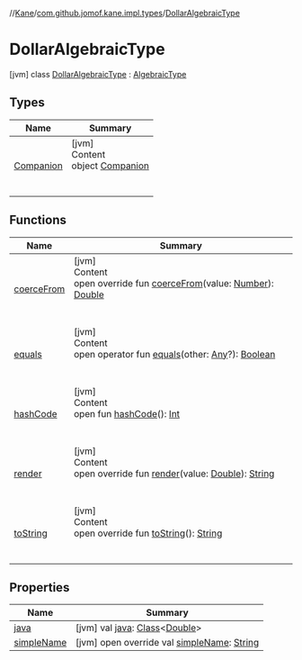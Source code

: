 //[Kane](../../index.md)/[com.github.jomof.kane.impl.types](../index.md)/[DollarAlgebraicType](index.md)



# DollarAlgebraicType  
 [jvm] class [DollarAlgebraicType](index.md) : [AlgebraicType](../-algebraic-type/index.md)   


## Types  
  
|  Name|  Summary| 
|---|---|
| <a name="com.github.jomof.kane.impl.types/DollarAlgebraicType.Companion///PointingToDeclaration/"></a>[Companion](-companion/index.md)| <a name="com.github.jomof.kane.impl.types/DollarAlgebraicType.Companion///PointingToDeclaration/"></a>[jvm]  <br>Content  <br>object [Companion](-companion/index.md)  <br><br><br>


## Functions  
  
|  Name|  Summary| 
|---|---|
| <a name="com.github.jomof.kane.impl.types/DollarAlgebraicType/coerceFrom/#kotlin.Number/PointingToDeclaration/"></a>[coerceFrom](coerce-from.md)| <a name="com.github.jomof.kane.impl.types/DollarAlgebraicType/coerceFrom/#kotlin.Number/PointingToDeclaration/"></a>[jvm]  <br>Content  <br>open override fun [coerceFrom](coerce-from.md)(value: [Number](https://kotlinlang.org/api/latest/jvm/stdlib/kotlin/-number/index.html)): [Double](https://kotlinlang.org/api/latest/jvm/stdlib/kotlin/-double/index.html)  <br><br><br>
| <a name="kotlin/Any/equals/#kotlin.Any?/PointingToDeclaration/"></a>[equals](../../com.github.jomof.kane.impl.visitor/-difference-visitor/index.md#%5Bkotlin%2FAny%2Fequals%2F%23kotlin.Any%3F%2FPointingToDeclaration%2F%5D%2FFunctions%2F-943712717)| <a name="kotlin/Any/equals/#kotlin.Any?/PointingToDeclaration/"></a>[jvm]  <br>Content  <br>open operator fun [equals](../../com.github.jomof.kane.impl.visitor/-difference-visitor/index.md#%5Bkotlin%2FAny%2Fequals%2F%23kotlin.Any%3F%2FPointingToDeclaration%2F%5D%2FFunctions%2F-943712717)(other: [Any](https://kotlinlang.org/api/latest/jvm/stdlib/kotlin/-any/index.html)?): [Boolean](https://kotlinlang.org/api/latest/jvm/stdlib/kotlin/-boolean/index.html)  <br><br><br>
| <a name="kotlin/Any/hashCode/#/PointingToDeclaration/"></a>[hashCode](../../com.github.jomof.kane.impl.visitor/-difference-visitor/index.md#%5Bkotlin%2FAny%2FhashCode%2F%23%2FPointingToDeclaration%2F%5D%2FFunctions%2F-943712717)| <a name="kotlin/Any/hashCode/#/PointingToDeclaration/"></a>[jvm]  <br>Content  <br>open fun [hashCode](../../com.github.jomof.kane.impl.visitor/-difference-visitor/index.md#%5Bkotlin%2FAny%2FhashCode%2F%23%2FPointingToDeclaration%2F%5D%2FFunctions%2F-943712717)(): [Int](https://kotlinlang.org/api/latest/jvm/stdlib/kotlin/-int/index.html)  <br><br><br>
| <a name="com.github.jomof.kane.impl.types/DollarAlgebraicType/render/#kotlin.Double/PointingToDeclaration/"></a>[render](render.md)| <a name="com.github.jomof.kane.impl.types/DollarAlgebraicType/render/#kotlin.Double/PointingToDeclaration/"></a>[jvm]  <br>Content  <br>open override fun [render](render.md)(value: [Double](https://kotlinlang.org/api/latest/jvm/stdlib/kotlin/-double/index.html)): [String](https://kotlinlang.org/api/latest/jvm/stdlib/kotlin/-string/index.html)  <br><br><br>
| <a name="com.github.jomof.kane.impl.types/KaneType/toString/#/PointingToDeclaration/"></a>[toString](../-kane-type/to-string.md)| <a name="com.github.jomof.kane.impl.types/KaneType/toString/#/PointingToDeclaration/"></a>[jvm]  <br>Content  <br>open override fun [toString](../-kane-type/to-string.md)(): [String](https://kotlinlang.org/api/latest/jvm/stdlib/kotlin/-string/index.html)  <br><br><br>


## Properties  
  
|  Name|  Summary| 
|---|---|
| <a name="com.github.jomof.kane.impl.types/DollarAlgebraicType/java/#/PointingToDeclaration/"></a>[java](index.md#%5Bcom.github.jomof.kane.impl.types%2FDollarAlgebraicType%2Fjava%2F%23%2FPointingToDeclaration%2F%5D%2FProperties%2F-943712717)| <a name="com.github.jomof.kane.impl.types/DollarAlgebraicType/java/#/PointingToDeclaration/"></a> [jvm] val [java](index.md#%5Bcom.github.jomof.kane.impl.types%2FDollarAlgebraicType%2Fjava%2F%23%2FPointingToDeclaration%2F%5D%2FProperties%2F-943712717): [Class](https://docs.oracle.com/javase/8/docs/api/java/lang/Class.html)<[Double](https://kotlinlang.org/api/latest/jvm/stdlib/kotlin/-double/index.html)>   <br>
| <a name="com.github.jomof.kane.impl.types/DollarAlgebraicType/simpleName/#/PointingToDeclaration/"></a>[simpleName](simple-name.md)| <a name="com.github.jomof.kane.impl.types/DollarAlgebraicType/simpleName/#/PointingToDeclaration/"></a> [jvm] open override val [simpleName](simple-name.md): [String](https://kotlinlang.org/api/latest/jvm/stdlib/kotlin/-string/index.html)   <br>

